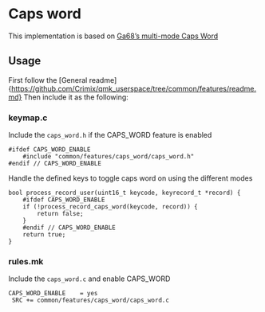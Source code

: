 # Caps word
This implementation is based on [Ga68’s multi-mode Caps Word](https://github.com/Ga68/qmk_firmware/blob/my_layout/keyboards/sofle/keymaps/Ga68/caps_word.c)

## Usage
First follow the [General readme]{https://github.com/Crimix/qmk_userspace/tree/common/features/readme.md}
Then include it as the following:

### keymap.c
Include the `caps_word.h` if the CAPS_WORD feature is enabled
```
#ifdef CAPS_WORD_ENABLE
    #include "common/features/caps_word/caps_word.h"
#endif // CAPS_WORD_ENABLE
```

Handle the defined keys to toggle caps word on using the different modes
```
bool process_record_user(uint16_t keycode, keyrecord_t *record) {
    #ifdef CAPS_WORD_ENABLE
    if (!process_record_caps_word(keycode, record)) {
        return false;
    }
    #endif // CAPS_WORD_ENABLE
    return true;
}
```

### rules.mk
Include the `caps_word.c` and enable CAPS_WORD
```
CAPS_WORD_ENABLE    = yes
 SRC += common/features/caps_word/caps_word.c
```
